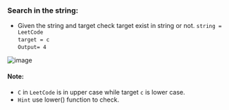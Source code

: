 ### Search in the string:
- Given the string and target check target exist in string or not.
`string = LeetCode`<br>
`target = c`<br>
`Output= 4`<br>

![image]()

#### Note:
- `C` in `LeetCode` is in upper case while target `c` is lower case.
- `Hint` use lower() function to check.
